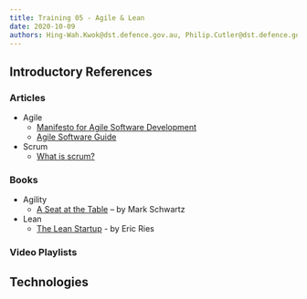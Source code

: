 ```yaml
---
title: Training 05 - Agile & Lean
date: 2020-10-09
authors: Hing-Wah.Kwok@dst.defence.gov.au, Philip.Cutler@dst.defence.gov.au
---
```


<!-- # Training 04 - Agile & Lean -->

## Introductory References

### Articles

* Agile
  * [Manifesto for Agile Software Development](https://agilemanifesto.org/)
  * [Agile Software Guide](https://martinfowler.com/agile.html)
* Scrum
  * [What is scrum?](https://www.scrum.org/resources/what-is-scrum)

### Books

* Agility
  * [A Seat at the Table](https://learning.oreilly.com/library/view/a-seat-at/9781457191411/) – by Mark Schwartz
* Lean
  * [The Lean Startup](https://www.amazon.com.au/Lean-Startup-Entrepreneurs-Continuous-Innovation/dp/B00NPB3THW/ref=sr_1_1?dchild=1&keywords=lean+startup&qid=1601904066&sr=8-1) - by Eric Ries

### Video Playlists

## Technologies
